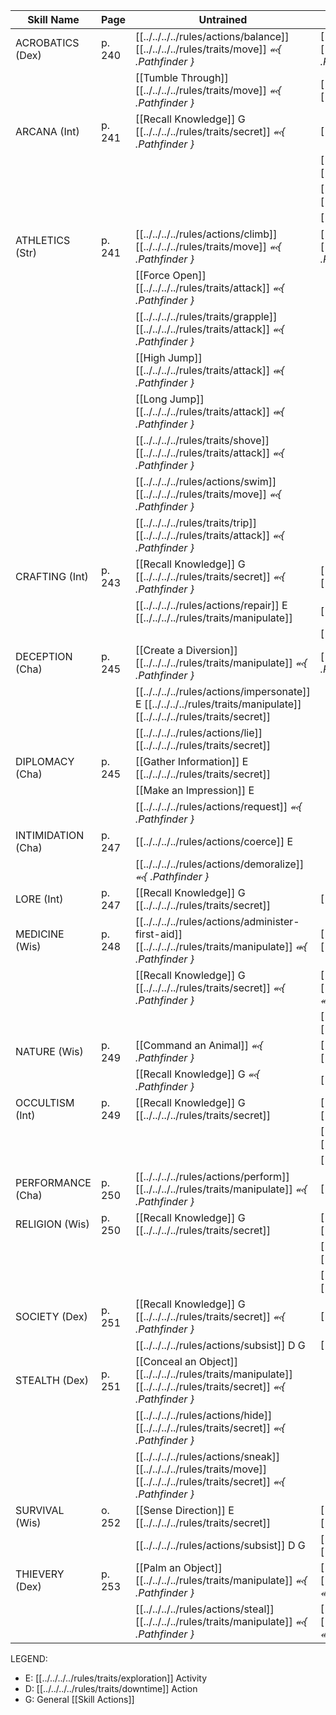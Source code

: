 | Skill Name         | Page   | Untrained                                                            | Trained Only                                           |
| ------------------ | ------ | -------------------------------------------------------------------- | ------------------------------------------------------ |
| ACROBATICS (Dex)   | p. 240 | [[../../../../rules/actions/balance]] [[../../../../rules/traits/move]] *⬻{ .Pathfinder }*                              | [[Maneuver in Flight]] [[../../../../rules/traits/move]] *⬻{ .Pathfinder }*         |
|                    |        | [[Tumble Through]] [[../../../../rules/traits/move]] *⬻{ .Pathfinder }*                       | [[../../../../rules/actions/squeeze]] [[../../../../rules/traits/move]] E                                     |
| ARCANA (Int)       | p. 241 | [[Recall Knowledge]] G [[../../../../rules/traits/secret]] *⬻{ .Pathfinder }*                 | [[Borrow an Arcane Spell]] E                               |
|                    |        |                                                                      | [[Decipher Writing]] E [[../../../../rules/traits/secret]]                          |
|                    |        |                                                                      | [[Identify Magic]] E [[../../../../rules/traits/secret]]                            |
|                    |        |                                                                      | [[Learn a Spell]] E                                        |
| ATHLETICS (Str)    | p. 241 | [[../../../../rules/actions/climb]] [[../../../../rules/traits/move]] *⬻{ .Pathfinder }*                                | [[../../../../rules/traits/disarm]] [[../../../../rules/traits/attack]] *⬻{ .Pathfinder }*               |
|                    |        | [[Force Open]] [[../../../../rules/traits/attack]] *⬻{ .Pathfinder }*                         |                                                        |
|                    |        | [[../../../../rules/traits/grapple]] [[../../../../rules/traits/attack]] *⬻{ .Pathfinder }*                            |                                                        |
|                    |        | [[High Jump]] [[../../../../rules/traits/attack]] *⬺{ .Pathfinder }*                          |                                                        |
|                    |        | [[Long Jump]] [[../../../../rules/traits/attack]] *⬺{ .Pathfinder }*                          |                                                        |
|                    |        | [[../../../../rules/traits/shove]] [[../../../../rules/traits/attack]] *⬻{ .Pathfinder }*                              |                                                        |
|                    |        | [[../../../../rules/actions/swim]] [[../../../../rules/traits/move]] *⬻{ .Pathfinder }*                                 |                                                        |
|                    |        | [[../../../../rules/traits/trip]] [[../../../../rules/traits/attack]] *⬻{ .Pathfinder }*                               |                                                        |
| CRAFTING (Int)     | p. 243 | [[Recall Knowledge]] G [[../../../../rules/traits/secret]] *⬻{ .Pathfinder }*                 | [[../../../../rules/actions/craft]] D [[../../../../rules/traits/manipulate]]                             |
|                    |        | [[../../../../rules/actions/repair]] E [[../../../../rules/traits/manipulate]]                                          | [[Earn Income]] D G                                    |
|                    |        |                                                                      | [[Identify Alchemy]] E                                     |
| DECEPTION (Cha)    | p. 245 | [[Create a Diversion]] [[../../../../rules/traits/manipulate]] *⬻{ .Pathfinder }*             | [[../../../../rules/actions/feint]] *⬻{ .Pathfinder }*                           |
|                    |        | [[../../../../rules/actions/impersonate]] E [[../../../../rules/traits/manipulate]] [[../../../../rules/traits/secret]]                          |                                                        |
|                    |        | [[../../../../rules/actions/lie]] [[../../../../rules/traits/secret]]                                                   |                                                        |
| DIPLOMACY (Cha)    | p. 245 | [[Gather Information]] E [[../../../../rules/traits/secret]]                                  |                                                        |
|                    |        | [[Make an Impression]]  E                                            |                                                        |
|                    |        | [[../../../../rules/actions/request]] *⬻{ .Pathfinder }*                                       |                                                        |
| INTIMIDATION (Cha) | p. 247 | [[../../../../rules/actions/coerce]] E                                                         |                                                        |
|                    |        | [[../../../../rules/actions/demoralize]] *⬻{ .Pathfinder }*                                    |                                                        |
| LORE (Int)         | p. 247 | [[Recall Knowledge]] G [[../../../../rules/traits/secret]]                                    | [[Earn Income]] D G                                    |
| MEDICINE (Wis)     | p. 248 | [[../../../../rules/actions/administer-first-aid]] [[../../../../rules/traits/manipulate]] *⬺{ .Pathfinder }*           | [[Treat Disease]] D [[../../../../rules/traits/manipulate]]                     |
|                    |        | [[Recall Knowledge]] G [[../../../../rules/traits/secret]] *⬻{ .Pathfinder }*                 | [[Treat Poison]] [[../../../../rules/traits/manipulate]] *⬻{ .Pathfinder }*         |
|                    |        |                                                                      | [[Treat Wounds]] E [[../../../../rules/traits/manipulate]]                      |
| NATURE (Wis)       | p. 249 | [[Command an Animal]] *⬻{ .Pathfinder }*                             | [[Identify Magic]] E G [[../../../../rules/traits/secret]]                      |
|                    |        | [[Recall Knowledge]] G *⬻{ .Pathfinder }*                            | [[Learn a Spell]] E G                                  |
| OCCULTISM (Int)    | p. 249 | [[Recall Knowledge]] G [[../../../../rules/traits/secret]]                                    | [[Decipher Writing]] E G [[../../../../rules/traits/secret]]                    |
|                    |        |                                                                      | [[Identify Magic]] E G [[../../../../rules/traits/secret]]                      |
|                    |        |                                                                      | [[Learn a Spell]] E G                                  |
| PERFORMANCE (Cha)  | p. 250 | [[../../../../rules/actions/perform]] [[../../../../rules/traits/manipulate]] *⬻{ .Pathfinder }*                        | [[Earn Income]] D G                                    |
| RELIGION (Wis)     | p. 250 | [[Recall Knowledge]] G [[../../../../rules/traits/secret]]                                    | [[Decipher Writing]] E G [[../../../../rules/traits/secret]]                    |
|                    |        |                                                                      | [[Identify Magic]]  E G [[../../../../rules/traits/secret]]                     |
|                    |        |                                                                      | [[Learn a Spell]] E G [[../../../../rules/traits/secret]]                       |
| SOCIETY (Dex)      | p. 251 | [[Recall Knowledge]] G [[../../../../rules/traits/secret]] *⬻{ .Pathfinder }*                 | [[Create Forgery]] D                                   |
|                    |        | [[../../../../rules/actions/subsist]] D G                                                      | [[Decipher Writing]] E G                               |
| STEALTH (Dex)      | p. 251 | [[Conceal an Object]] [[../../../../rules/traits/manipulate]] [[../../../../rules/traits/secret]] *⬻{ .Pathfinder }* |                                                        |
|                    |        | [[../../../../rules/actions/hide]] [[../../../../rules/traits/secret]] *⬻{ .Pathfinder }*                               |                                                        |
|                    |        | [[../../../../rules/actions/sneak]] [[../../../../rules/traits/move]] [[../../../../rules/traits/secret]] *⬻{ .Pathfinder }*                     |                                                        |
| SURVIVAL (Wis)     | o. 252 | [[Sense Direction]] E [[../../../../rules/traits/secret]]                                     | [[Cover Tracks]] E [[../../../../rules/traits/move]]                            |
|                    |        | [[../../../../rules/actions/subsist]] D G                                                      | [[../../../../rules/actions/track]] E [[../../../../rules/traits/move]]                                   |
| THIEVERY (Dex)     | p. 253 | [[Palm an Object]] [[../../../../rules/traits/manipulate]] *⬻{ .Pathfinder }*                 | [[Disable a Device]] [[../../../../rules/traits/manipulate]] *⬺{ .Pathfinder }* |
|                    |        | [[../../../../rules/actions/steal]] [[../../../../rules/traits/manipulate]] *⬻{ .Pathfinder }*                          | [[Pick a Lock]] [[../../../../rules/traits/manipulate]] *⬺{ .Pathfinder }*      |

LEGEND: 
- E: [[../../../../rules/traits/exploration]] Activity
- D: [[../../../../rules/traits/downtime]]  Action
- G: General [[Skill Actions]] 

